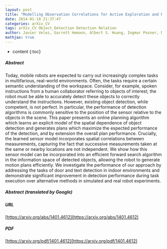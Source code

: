 ```yaml
---
layout: post
title: "Modelling Observation Correlations for Active Exploration and Robust Object Detection"
date: 2014-01-18 21:37:47
categories: arXiv_CV
tags: arXiv_CV Object_Detection Detection Relation
author: Javier Velez, Garrett Hemann, Albert S. Huang, Ingmar Posner, Nicholas Roy
mathjax: true
---
```


* content
{:toc}

##### Abstract
Today, mobile robots are expected to carry out increasingly complex tasks in multifarious, real-world environments. Often, the tasks require a certain semantic understanding of the workspace. Consider, for example, spoken instructions from a human collaborator referring to objects of interest; the robot must be able to accurately detect these objects to correctly understand the instructions. However, existing object detection, while competent, is not perfect. In particular, the performance of detection algorithms is commonly sensitive to the position of the sensor relative to the objects in the scene. This paper presents an online planning algorithm which learns an explicit model of the spatial dependence of object detection and generates plans which maximize the expected performance of the detection, and by extension the overall plan performance. Crucially, the learned sensor model incorporates spatial correlations between measurements, capturing the fact that successive measurements taken at the same or nearby locations are not independent. We show how this sensor model can be incorporated into an efficient forward search algorithm in the information space of detected objects, allowing the robot to generate motion plans efficiently. We investigate the performance of our approach by addressing the tasks of door and text detection in indoor environments and demonstrate significant improvement in detection performance during task execution over alternative methods in simulated and real robot experiments.

##### Abstract (translated by Google)


##### URL
[https://arxiv.org/abs/1401.4612](https://arxiv.org/abs/1401.4612)

##### PDF
[https://arxiv.org/pdf/1401.4612](https://arxiv.org/pdf/1401.4612)

